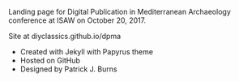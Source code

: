 Landing page for Digital Publication in Mediterranean Archaeology conference at ISAW on October 20, 2017.

Site at diyclassics.github.io/dpma
- Created with Jekyll with Papyrus theme
- Hosted on GitHub
- Designed by Patrick J. Burns

